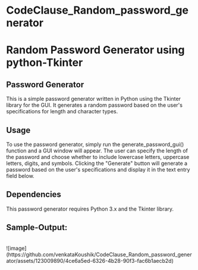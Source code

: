 # CodeClause_Random_password_generator
<h1>Random Password Generator using python-Tkinter</h1>

<h2>Password Generator</h2>
This is a simple password generator written in Python using the Tkinter library for the GUI. It generates a random password based on the user's specifications for length and character types.

<h2>Usage</h2>
To use the password generator, simply run the generate_password_gui() function and a GUI window will appear. The user can specify the length of the password and choose whether to include lowercase letters, uppercase letters, digits, and symbols. Clicking the "Generate" button will generate a password based on the user's specifications and display it in the text entry field below.

<h2>Dependencies</h2>
This password generator requires Python 3.x and the Tkinter library.

<h2>Sample-Output:</h2>
<br>
![image](https://github.com/venkataKoushik/CodeClause_Random_password_generator/assets/123009890/4ce6a5ed-6326-4b28-90f3-fac6b1aecb2d)


